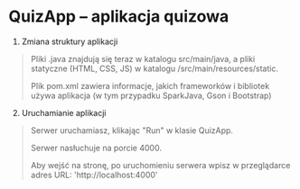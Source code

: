 # QuizApp – aplikacja quizowa 

1. Zmiana struktury aplikacji
>Pliki .java znajdują się teraz w katalogu src/main/java, a pliki statyczne (HTML, CSS, JS) w katalogu /src/main/resources/static.
>
>Plik pom.xml zawiera informacje, jakich frameworków i bibliotek używa aplikacja (w tym przypadku SparkJava, Gson i Bootstrap) 

2. Uruchamianie aplikacji
>Serwer uruchamiasz, klikając "Run" w klasie QuizApp.
>
>Serwer nasłuchuje na porcie 4000.
>
>Aby wejść na stronę, po uruchomieniu serwera wpisz w przeglądarce adres URL: 'http://localhost:4000'
